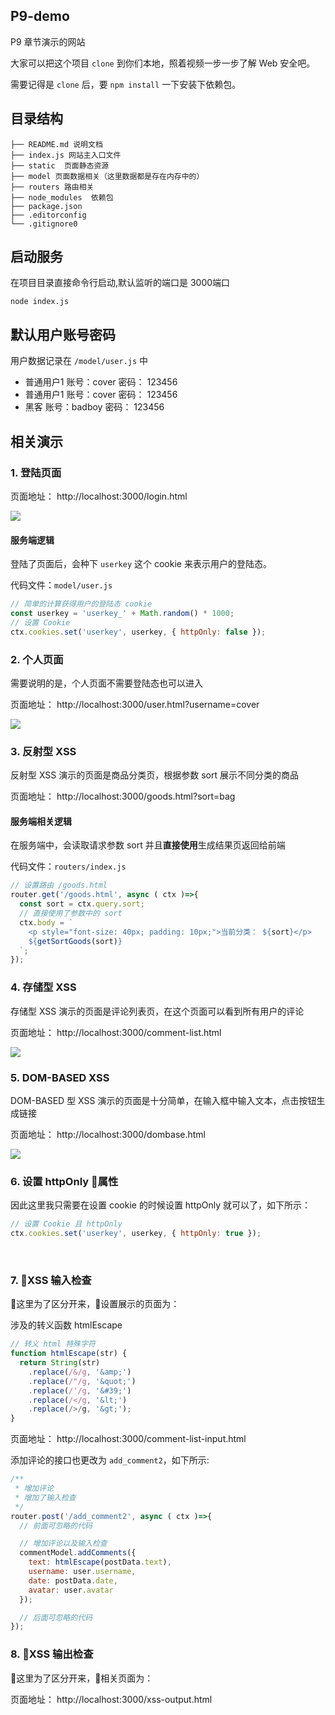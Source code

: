 ## P9-demo 
P9 章节演示的网站

大家可以把这个项目 `clone` 到你们本地，照着视频一步一步了解 Web 安全吧。

需要记得是 `clone` 后，要 `npm install` 一下安装下依赖包。


## 目录结构
```
├── README.md 说明文档
├── index.js 网站主入口文件
├── static  页面静态资源
├── model 页面数据相关（这里数据都是存在内存中的）
├── routers 路由相关
├── node_modules  依赖包
├── package.json
├── .editorconfig
└── .gitignore0
```

## 启动服务
在项目目录直接命令行启动,默认监听的端口是 3000端口
```shell
node index.js
```
## 默认用户账号密码
用户数据记录在 `/model/user.js` 中
- 普通用户1 账号：cover 密码： 123456
- 普通用户1 账号：cover 密码： 123456
- 黑客 账号：badboy 密码： 123456


## 相关演示
### 1. 登陆页面 

页面地址： http://localhost:3000/login.html

![](http://coding.imweb.io/img/p9/login.png)

#### 服务端逻辑
登陆了页面后，会种下 `userkey` 这个 cookie 来表示用户的登陆态。

代码文件：`model/user.js`

```js
// 简单的计算获得用户的登陆态 cookie
const userkey = 'userkey_' + Math.random() * 1000;
// 设置 Cookie
ctx.cookies.set('userkey', userkey, { httpOnly: false });
```


### 2. 个人页面
需要说明的是，个人页面不需要登陆态也可以进入

页面地址： http://localhost:3000/user.html?username=cover

![](http://coding.imweb.io/img/p9/user.png)

### 3. 反射型 XSS
反射型 XSS 演示的页面是商品分类页，根据参数 sort 展示不同分类的商品

页面地址： http://localhost:3000/goods.html?sort=bag

#### 服务端相关逻辑
在服务端中，会读取请求参数 sort 并且**直接使用**生成结果页返回给前端

代码文件：`routers/index.js`
```js
// 设置路由 /goods.html
router.get('/goods.html', async ( ctx )=>{
  const sort = ctx.query.sort;
  // 直接使用了参数中的 sort
  ctx.body = `
    <p style="font-size: 40px; padding: 10px;">当前分类： ${sort}</p>
    ${getSortGoods(sort)}
  `;
});
```


### 4. 存储型 XSS
存储型 XSS 演示的页面是评论列表页，在这个页面可以看到所有用户的评论

页面地址： http://localhost:3000/comment-list.html

![](http://coding.imweb.io/img/p9/commentlist.png)

### 5. DOM-BASED XSS
 DOM-BASED 型 XSS 演示的页面是十分简单，在输入框中输入文本，点击按钮生成链接

 页面地址： http://localhost:3000/dombase.html

![](http://coding.imweb.io/img/p9/dombase.png)

### 6. 设置 httpOnly 属性
因此这里我只需要在设置 cookie 的时候设置 httpOnly 就可以了，如下所示：
```js
// 设置 Cookie 且 httpOnly
ctx.cookies.set('userkey', userkey, { httpOnly: true });
```
 
### 7. XSS 输入检查
这里为了区分开来，设置展示的页面为：

涉及的转义函数 htmlEscape
```js
// 转义 html 特殊字符
function htmlEscape(str) {
  return String(str)
    .replace(/&/g, '&amp;')
    .replace(/"/g, '&quot;')
    .replace(/'/g, '&#39;')
    .replace(/</g, '&lt;')
    .replace(/>/g, '&gt;');
}
```

页面地址： http://localhost:3000/comment-list-input.html

添加评论的接口也更改为 `add_comment2`，如下所示:
```js
/**
 * 增加评论
 * 增加了输入检查
 */
router.post('/add_comment2', async ( ctx )=>{
  // 前面可忽略的代码

  // 增加评论以及输入检查
  commentModel.addComments({
    text: htmlEscape(postData.text),
    username: user.username,
    date: postData.date,
    avatar: user.avatar
  });

  // 后面可忽略的代码 
});
```

### 8. XSS 输出检查
这里为了区分开来，相关页面为：

页面地址： http://localhost:3000/xss-output.html